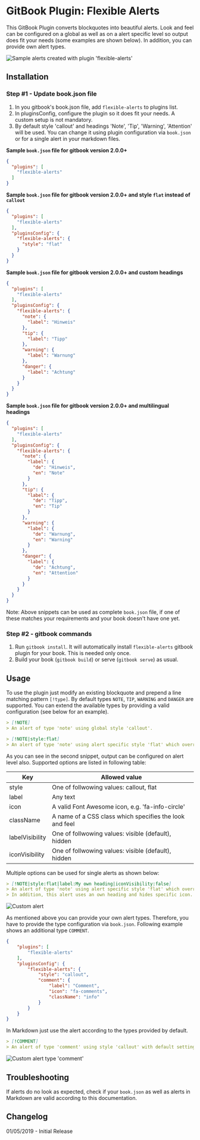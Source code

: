 # GitBook Plugin: Flexible Alerts

This GitBook Plugin converts blockquotes into beautiful alerts. Look and feel can be configured on a global as well as on a alert specific level so output does fit your needs (some examples are shown below). In addition, you can provide own alert types.

![Sample alerts created with plugin 'flexible-alerts'](https://user-images.githubusercontent.com/44210522/50688702-ea774f00-1026-11e9-9281-ca615cb466f5.jpg)

## Installation

### Step #1 - Update book.json file

1. In you gitbook's book.json file, add `flexible-alerts` to plugins list.
2. In pluginsConfig, configure the plugin so it does fit your needs. A custom setup is not mandatory.
3. By default style 'callout' and headings 'Note', 'Tip', 'Warning', 'Attention' will be used. You can change it using plugin configuration via `book.json` or for a single alert in your markdown files.

**Sample `book.json` file for gitbook version 2.0.0+**

```json
{
  "plugins": [
    "flexible-alerts"
  ]
}
```

**Sample `book.json` file for gitbook version 2.0.0+ and style `flat` instead of `callout`**

```json
{
  "plugins": [
    "flexible-alerts"
  ],
  "pluginsConfig": {
    "flexible-alerts": {
      "style": "flat"
    }
  }
}
```

**Sample `book.json` file for gitbook version 2.0.0+ and custom headings**

```json
{
  "plugins": [
    "flexible-alerts"
  ],
  "pluginsConfig": {
    "flexible-alerts": {
      "note": {
        "label": "Hinweis"
      },
      "tip": {
        "label": "Tipp"
      },
      "warning": {
        "label": "Warnung"
      },
      "danger": {
        "label": "Achtung"
      }
    }
  }
}
```

**Sample `book.json` file for gitbook version 2.0.0+  and multilingual headings**

```json
{
  "plugins": [
    "flexible-alerts"
  ],
  "pluginsConfig": {
    "flexible-alerts": {
      "note": {
        "label": {
          "de": "Hinweis",
          "en": "Note"
        }
      },
      "tip": {
        "label": {
          "de": "Tipp",
          "en": "Tip"
        }
      },
      "warning": {
        "label": {
          "de": "Warnung",
          "en": "Warning"
        }
      },
      "danger": {
        "label": {
          "de": "Achtung",
          "en": "Attention"
        }
      }
    }
  }
}
```

Note: Above snippets can be used as complete `book.json` file, if one of these matches your requirements and your book doesn't have one yet.

### Step #2 - gitbook commands

1. Run `gitbook install`. It will automatically install `flexible-alerts` gitbook plugin for your book. This is needed only once.
2. Build your book (`gitbook build`) or serve (`gitbook serve`) as usual.

## Usage

To use the plugin just modify an existing blockquote and prepend a line matching pattern `[!type]`. By default types `NOTE`, `TIP`, `WARNING` and `DANGER` are supported. You can extend the available types by providing a valid configuration (see below for an example). 

```markdown
> [!NOTE]
> An alert of type 'note' using global style 'callout'.
```

```markdown
> [!NOTE|style:flat]
> An alert of type 'note' using alert specific style 'flat' which overrides global style 'callout'.
```

As you can see in the second snippet, output can be configured on alert level also. Supported options are listed in following table:

| Key            | Allowed value |
| --------------- | ---- |
| style | One of follwowing values: callout, flat |
| label  | Any text |
| icon  | A valid Font Awesome icon, e.g. 'fa-info-circle' |
| className  | A name of a CSS class which specifies the look and feel |
| labelVisibility | One of follwowing values: visible (default), hidden |
| iconVisibility  | One of follwowing values: visible (default), hidden |

Multiple options can be used for single alerts as shown below:

```markdown
> [!NOTE|style:flat|label:My own heading|iconVisibility:false]
> An alert of type 'note' using alert specific style 'flat' which overrides global style 'callout'.
> In addition, this alert uses an own heading and hides specific icon.
```

![Custom alert](https://user-images.githubusercontent.com/44210522/50689970-04676080-102c-11e9-9cbc-8af129cb988c.png)

As mentioned above you can provide your own alert types. Therefore, you have to provide the type configuration via `book.json`. Following example shows an additional type `COMMENT`.

```json
{
	"plugins": [
		"flexible-alerts"
	],
	"pluginsConfig": {
		"flexible-alerts": {
			"style": "callout",
			"comment": {
				"label": "Comment",
			    "icon": "fa-comments",
			    "className": "info"
			}
		}
	}
}
```

In Markdown just use the alert according to the types provided by default.

```markdown
> [!COMMENT]
> An alert of type 'comment' using style 'callout' with default settings.
```

![Custom alert type 'comment'](https://user-images.githubusercontent.com/44210522/50722960-6f21a600-10d7-11e9-87e7-d40d87045afe.png)

## Troubleshooting

If alerts do no look as expected, check if your `book.json` as well as alerts in Markdown are valid according to this documentation.

## Changelog
01/05/2019 - Initial Release

